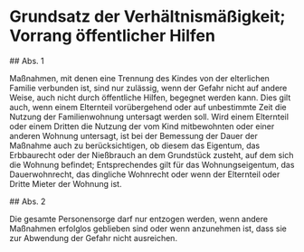 # Grundsatz der Verhältnismäßigkeit; Vorrang öffentlicher Hilfen



\#\# Abs. 1

 Maßnahmen, mit denen eine Trennung des Kindes von der elterlichen Familie verbunden ist, sind nur zulässig, wenn der Gefahr nicht auf andere Weise, auch nicht durch öffentliche Hilfen, begegnet werden kann. Dies gilt auch, wenn einem Elternteil vorübergehend oder auf unbestimmte Zeit die Nutzung der Familienwohnung untersagt werden soll. Wird einem Elternteil oder einem Dritten die Nutzung der vom Kind mitbewohnten oder einer anderen Wohnung untersagt, ist bei der Bemessung der Dauer der Maßnahme auch zu berücksichtigen, ob diesem das Eigentum, das Erbbaurecht oder der Nießbrauch an dem Grundstück zusteht, auf dem sich die Wohnung befindet; Entsprechendes gilt für das Wohnungseigentum, das Dauerwohnrecht, das dingliche Wohnrecht oder wenn der Elternteil oder Dritte Mieter der Wohnung ist.

\#\# Abs. 2

 Die gesamte Personensorge darf nur entzogen werden, wenn andere Maßnahmen erfolglos geblieben sind oder wenn anzunehmen ist, dass sie zur Abwendung der Gefahr nicht ausreichen. 


